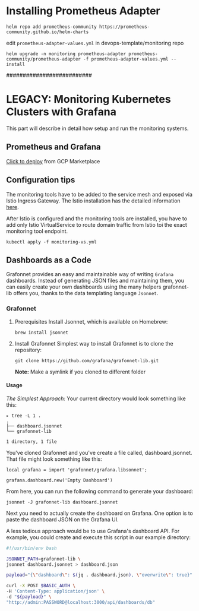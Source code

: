 # Installing Prometheus Adapter

`helm repo add prometheus-community https://prometheus-community.github.io/helm-charts`

edit `prometheus-adapter-values.yml` in devops-template/monitoring repo

`helm upgrade -n monitoring prometheus-adapter prometheus-community/prometheus-adapter -f prometheus-adapter-values.yml --install`



##########################
# LEGACY: Monitoring Kubernetes Clusters with Grafana
This part will describe in detail how setup and run the monitoring systems.

## Prometheus and Grafana
[Click to deploy](https://github.com/GoogleCloudPlatform/click-to-deploy/blob/master/k8s/prometheus/README.md) from GCP Marketplace 

## Configuration tips
The monitoring tools have to be added to the service mesh and exposed via Istio Ingress Gateway. 
The Istio installation has the detailed information [here](../istio/README.md). 

After Istio is configured and the monitoring tools are installed, you have to add only Istio VirtualService to route 
domain traffic from Istio toi the exact monitoring tool endpoint.

```kubectl apply -f monitoring-vs.yml```

## Dashboards as a Code
Grafonnet provides an easy and maintainable way of writing `Grafana` dashboards. Instead of generating JSON files and 
maintaining them, you can easily create your own dashboards using the many helpers grafonnet-lib offers you, thanks to 
the data templating language `Jsonnet`.

### Grafonnet

1. Prerequisites
    Install Jsonnet, which is available on Homebrew: 

    ```
    brew install jsonnet
    ```

2. Install Grafonnet
    Simplest way to install Grafonnet is to clone the repository:

    ```
    git clone https://github.com/grafana/grafonnet-lib.git
    ```

    **Note:** Make a symlink if you cloned to different folder


#### Usage
*The Simplest Approach:*
Your current directory would look something like this:     

```     
▸ tree -L 1 .
.
├── dashboard.jsonnet
└── grafonnet-lib

1 directory, 1 file
```

You've cloned Grafonnet and you've create a file called, dashboard.jsonnet. That file might look something like this:

```
local grafana = import 'grafonnet/grafana.libsonnet';

grafana.dashboard.new('Empty Dashboard')
```     

From here, you can run the following command to generate your dashboard:
     
```
jsonnet -J grafonnet-lib dashboard.jsonnet
```
    
Next you need to actually create the dashboard on Grafana. One option is to paste the dashboard JSON on the Grafana UI.
     
A less tedious approach would be to use Grafana's dashboard API. For example, you could create and execute this script in our example directory:     

```bash
#!/usr/bin/env bash

JSONNET_PATH=grafonnet-lib \
jsonnet dashboard.jsonnet > dashboard.json

payload="{\"dashboard\": $(jq . dashboard.json), \"overwrite\": true}"

curl -X POST $BASIC_AUTH \
-H 'Content-Type: application/json' \
-d "${payload}" \
"http://admin:PASSWORD@localhost:3000/api/dashboards/db"
```